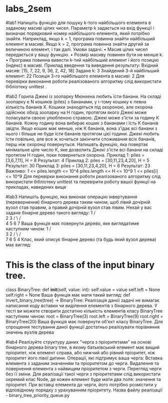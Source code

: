 # labs_2sem

#lab1
Напишіть функцію для пошуку k-того найбільшого елемента в заданому масиві цілих чисел. Параметр k задається на вхід функції і визначає порядковий номер найбільшого елемента, який потрібно знайти. Наприклад, якщо k = 1, програма повинна знайти найбільший елемент в масиві. Якщо k = 2, програма повинна знайти другий за величиною елемент, і так далі.
Умови задачі:
•	Масив цілих чисел передається у вашу функцію.
•	Розмір масиву повинен бути не менше k.
•	Програма повинна вивести k-тий найбільший елемент і його позицію (індекс) в масиві.
Приклад введення та виведення результату:
Вхідний масив: [15, 7, 22, 9, 36, 2, 42, 18] Задане k: 3 Знайдений 3-й найбільший елемент: 22 Позиція 3-го найбільшого елемента в масиві: 2
Для перевірки виконання роботи реалізованого алгоритму слід використати бібліотеку unittest .



#lab2
Горила Джекі  із зоопарку Мюнхена любить їсти банани. На складі зоопарку є N кошиків (piles) з бананами, у і-тому кошику є певна кількість бананів Х. Кошики знаходяться під охороною, але охорона здійснює обхід зоопарку на Н годин, протягом якого Джекі може поласувати своєю улюбленою стравою.
Джекі може з'їсти за годину К бананів. Кожну годину вона вибирає кошик з бананами і їсть К бананів звідти. Якщо кошик має менше, ніж К бананів, вона з'їдає всі банани з нього і більше не буде їсти бананів протягом цієї години.
Джекі любить їсти повільно, але все ж хочеться закінчити споживання всіх бананів, перш ніж охоронці повернуться.
Напишвть функцію, яка повертає мінімальне ціле число К, яке дозволить Джекі з'їсти всі банани на складі протягом Н годин, поки повернеться охорона.
Приклад 1: piles = [3,6,7,11], H = 8
Результат: 4
Приклад 2: piles = [30,11,23,4,20], H = 5
Результат: 30
Приклад 3: piles = [30,11,23,4,20], H = 6
Результат: 23
Важливо: 1 <= piles.length <= 10^4 piles.length <= H <= 10^9 1 <= piles[i] <= 10^9
Для перевірки виконання роботи реалізованого алгоритму слід використати бібліотеку unittest та перевірити роботу вашої функції на прикладах, наведених вище



#lab3
Напишіть функцію, яка виконає операцію інвертування (перевернення) бінарного дерева таким чином, щоб лівий дочірній вузол став правим, а правий дочірній вузол став лівим.
Нехай у вас задане бінарне дерево такого вигляду:
    1
   / \
  2   3
 / \ / \
4  5 6  7
Ваша функція має повернути дерево, яке виглядатиме наступним чином:
    1
   / \
  3   2
 / \ / \
7  6 5  4
Клас, який описує бінарне дерево (та будь який вузол дерева) має вигляд:
# This is the class of the input binary tree.
class BinaryTree:
    def __init__(self, value: int):
        self.value = value
        self.left = None
        self.right = None
Ваша функція має мати такий вигляд:
def invert_binary_tree(tree) -> BinaryTree:
Реалізація даної задачі не вимагає написання коду вставки чи виділення елементів з бінарного дерева. У тесті ви можете створити достатню кількість елементів класу BinaryTree наступним чином:
root = BinaryTree(3)
root.left = BinaryTree(9)
root.right = BinaryTree(20)
Ваша функція має повернути об'єкт класу BinaryTree. Для спрощення тестування даної функції достатньо реалізувати порівняння значень вузлів дерева



#lab4
Реалізуйте структуру даних "черга з пріоритетами" на основі бінарного дерева binary tree, в якому батьківський елемент має вищий пріоритет, ніж елемент справа, або нижчий або рівний пріоритет, ніж пріоритет його лівої
дитини.
Операції, які підтримує ваша черга:
﻿﻿﻿Вставка елемента з заданим значенням та пріоритетом до черги.
﻿﻿﻿Видалення та повернення елемента з найвищим пріоритетом з черги.
﻿﻿﻿Перегляд черги без її зміни.
Для реалізації такої черги з пріоритетами слід використати окремий клас Node, де кожен елемент буде мати два поля: значення та пріоритет. При вставці елемента до черги, його потрібно розмістити у відповідному порядку з урахуванням пріоритету.
Назва файлу реалізації - binary_tree_priority_queue.py
